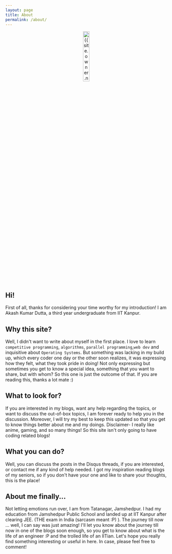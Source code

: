 ```yaml
---
layout: page
title: About
permalink: /about/
---
```

<center>

<img width="20%" height="20%" src="{{ site.urlimg }}/static/img/me_only.png" alt="{{ site.owner.name }}'s photo" itemprop="image" class="img-responsive"/> 

</center>

## Hi!
First of all, thanks for considering your time worthy for my introduction! I am Akash Kumar Dutta, a third year undergraduate from IIT Kanpur.<br>

## Why this site?
Well, I didn't want to write about myself in the first place. I love to learn <code>competitive programming</code>, <code>algorithms</code>, <code>parallel programming</code>,<code>web dev</code> and inquisitive about <code>Operating Systems</code>. But something was lacking in my build up, which every coder one day or the other soon realizes, it was expressing how they felt, what they took pride in doing! Not only expressing but sometimes you get to know a special idea, something that you want to share, but with whom? So this one is just the outcome of that. If you are reading this, thanks a lot mate :) <br>

## What to look for?
If you are interested in my blogs, want any help regarding the topics, or want to discuss the out-of-box topics, I am forever ready to help you in the discussion. Moreover, I will try my best to keep this updated so that you get to know things better about me and my doings.
Disclaimer- I really like anime, gaming, and so many things! So this site isn't only going to have coding related blogs!<br>

## What you can do?
Well, you can discuss the posts in the Disqus threads, if you are interested, or contact me if any kind of help needed. I got my inspiration reading blogs of my seniors, so if you don't have your one and like to share your thoughts, this is the place!<br>

## About me finally...
Not letting emotions run over, I am from Tatanagar, Jamshedpur. I had my education from Jamshedpur Public School and landed up at IIT Kanpur after clearing JEE. (THE exam in India (sarcasm meant :P) ). The journey till now ... well, I can say was just amazing! I'll let you know about the journey till now in one of the blogs soon enough, so you get to know about what is the life of an engineer :P and the trolled life of an IITian. Let's hope you really find something interesting or useful in here. In case, please feel free to comment!
